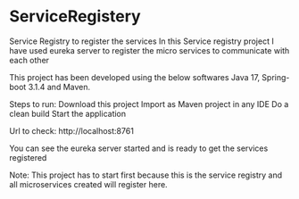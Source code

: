 # ServiceRegistery
Service Registry to register the services
In this Service registry project I have used eureka server to register the micro services to communicate with each other

This project has been developed using the below softwares
 Java 17, Spring-boot 3.1.4 and Maven.

Steps to run:
Download this project 
Import as Maven project in any IDE
Do a clean build
Start the application

Url to check:
http://localhost:8761

You can see the eureka server started and is ready to get the services registered

Note: This project has to start first because this is the service registry and all microservices created will register here.
